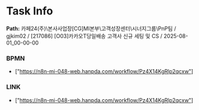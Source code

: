 # Task Info

**Path:** 카페24(주)\본사사업장\[CG]MI본부\고객성장센터\시너지그룹\PnP팀 / gjkim02 / [217086] [O03]카카오T당일배송 고객사 신규 세팅 및 CS / 2025-08-01_00-00-00

### BPMN
- ["https://n8n-mi-048-web.hanpda.com/workflow/Pz4X14KgRlp2qcxw"]

### LINK
- ["https://n8n-mi-048-web.hanpda.com/workflow/Pz4X14KgRlp2qcxw"]

